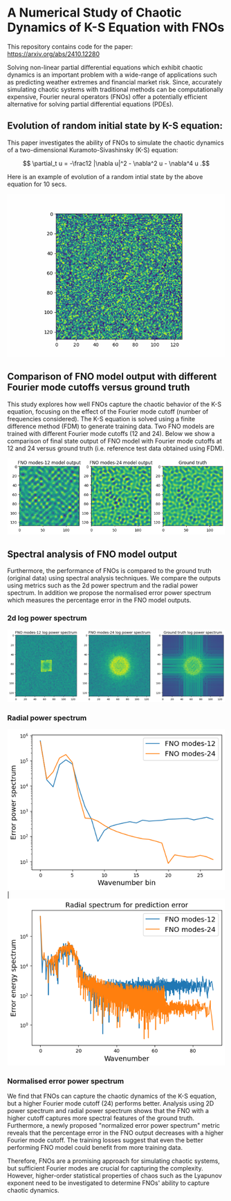 # A Numerical Study of Chaotic Dynamics of K-S Equation with FNOs
This repository contains code for the paper: https://arxiv.org/abs/2410.12280

Solving non-linear partial differential equations which exhibit chaotic dynamics is an important problem with a wide-range of applications such as predicting weather extremes and financial market risk. Since, accurately simulating chaotic systems with traditional methods can be computationally expensive, Fourier neural operators (FNOs) offer a potentially efficient alternative for solving partial differential equations (PDEs). 

## Evolution of random initial state by K-S equation:
This paper investigates the ability of FNOs to simulate the chaotic dynamics of a two-dimensional Kuramoto-Sivashinsky (K-S) equation: 
```math
    \partial_t u = -\frac12 |\nabla u|^2 - \nabla^2 u - \nabla^4 u .
```
Here is an example of evolution of a random intial state by the above equation for 10 secs.

![Evolution of random initial state by K-S equation](images/dynamic_images_10sec.gif)

## Comparison of FNO model output with different Fourier mode cutoffs versus ground truth
This study explores how well FNOs capture the chaotic behavior of the K-S equation, focusing on the effect of the Fourier mode cutoff (number of frequencies considered). The K-S equation is solved using a finite difference method (FDM) to generate training data. Two FNO models are trained with different Fourier mode cutoffs (12 and 24). Below we show a comparison of final state output of FNO model with Fourier mode cutoffs at 12 and 24 versus ground truth (i.e. reference test data obtained using FDM).

![FNO output vs ground truth](images/FNO_output_vs_ground_truth.png)

## Spectral analysis of FNO model output
Furthermore, the performance of FNOs is compared to the ground truth (original data) using spectral analysis techniques. We compare the outputs using metrics such as the 2d power spectrum and the radial power spectrum. In addition we propose the normalised error power spectrum which measures the percentage error in the FNO model outputs.

### 2d log power spectrum

![2d log power spectrum](images/2d_power.png)

### Radial power spectrum

![Radial power spectrum](images/error_radial_power_binned.png) | ![Radial power spectrum](images/error_radial_power.png)

### Normalised error power spectrum

We find that FNOs can capture the chaotic dynamics of the K-S equation, but a higher Fourier mode cutoff (24) performs better. Analysis using 2D power spectrum and radial power spectrum shows that the FNO with a higher cutoff captures more spectral features of the ground truth. Furthermore, a newly proposed "normalized error power spectrum" metric reveals that the percentage error in the FNO output decreases with a higher Fourier mode cutoff. The training losses suggest that even the better performing FNO model could benefit from more training data.

Therefore, FNOs are a promising approach for simulating chaotic systems, but sufficient Fourier modes are crucial for capturing the complexity. However, higher-order statistical properties of chaos such as the Lyapunov exponent need to be investigated to determine FNOs' ability to capture chaotic dynamics.
